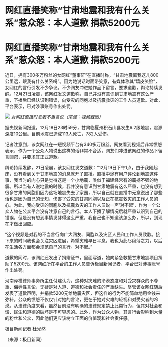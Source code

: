 # 网红直播笑称“甘肃地震和我有什么关系”惹众怒：本人道歉 捐款5200元

# 网红直播笑称“甘肃地震和我有什么关系”惹众怒：本人道歉 捐款5200元

近日，拥有300多万粉丝的女网红“董事轩”在直播时称，“甘肃地震离我这儿800公里远，跟我有什么关系吗”。因为她说话时面带笑意，有媒体称其“嬉皮笑脸”，女网红的言行引发不少争议。不少网友冲进她作品下留言，要求道歉，舆论持续发酵。12月21日凌晨，该网红发文道歉称，自己并没有意识到甘肃地震有这么严重，下播后已经认识到错误，向受灾的同胞以及抗震救灾的工作人员道歉。对此，平台表示，已对涉事账号作出处罚。

![](https://inews.gtimg.com/om_bt/OqcbjygWnfzRhstCl9raw5zMoe_m8734BCI6ivCs_LyegAA/1000)
_女网红直播时发表不当言论（来源：视频截图）_

据央视新闻报道，12月18日23时59分，甘肃临夏州积石山县发生6.2级地震，震源深度10公里。目前地震已造成113人死亡，782人受伤。

记者注意到，该女网红在一短视频平台有340多万粉丝。网友看到视频后非常愤怒表示，作为一个公众人物说出这样的话非常不合适，网友们冲进该网红的作品下留言回怼，并要求其正式道歉。

舆论持续发酵，21日凌晨，该女网红发文道歉：“12月19日下午1点，由于我刚起床，没有看到关于甘肃地震的消息就开了直播。直播中途有用户评论到地震这件事，我当时的内心只是觉得这是一个小地震，类似于福建经常有的震撼不强的地震。所以当有人说地震的时候，我并没有意识到甘肃地震有这么严重，也没有想到很多甘肃的同胞们因为这场地震失去了家园，所以自己就在直播中无意说出了那些话也是因为自己的无知，伤害了受灾的甘肃同胞以及正在抗震救灾的工作人员的心。为此，我向受灾的同胞以及抗震救灾的工作人员说一声‘对不起’，作为一个公众人物在公众平台没有注意自己的言行。本人下播了解情况后就严重认识到自己的错误，但是没有想到事情发酵得这么严重，我自己也不知道该怎么办，所以，到现在才做出回应。

“这个视频是对我的不当言行向广大网友、同胞以及灾区人民和工作人员致歉。接下来的时间我也会关注灾区进展，希望灾难早日平息，我也为此尽绵薄之力，以后在生活各方面都会规范自己的言行。对不起。”

道歉的同时，该网红还发出了捐赠证书，里面写道，她向紧急救援甘肃地震项目捐助了5200元。该网红所在平台的工作人员告诉极目新闻记者，平台已对涉事账号作出处罚。

河南泽槿律师事务所主任付建认为，这种对灾难的冷漠态度和对受灾群众的不尊重、侮辱性言论，无疑是对人道、道德和社会责任的严重缺失。尽管该女网红随后发表了道歉声明，并捐款5200元给地震灾区，但这样的行为不能简单地用金钱来弥补。公众的愤怒不仅仅针对她的言论，更在于她对灾难的轻视和对受灾者的冷漠。从法律角度来看，虽然目前没有明确的法律规定禁止此类行为，但其对社会和谐、民生和道德的破坏是不可容忍的。此外，作为公众人物，其言行会影响到大量的粉丝和公众，因此他们更应该树立正面的价值观和社会责任感。

极目新闻记者 杜光然

（来源：极目新闻）

